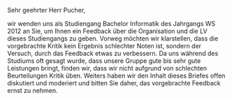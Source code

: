 Sehr geehrter Herr Pucher,

wir wenden uns als Studiengang Bachelor Informatik des Jahrgangs WS 2012 an Sie, um Ihnen ein Feedback über die Organisation und die LV dieses Studiengangs zu geben. 
Vorweg möchten wir klarstellen, dass die vorgebrachte Kritik kein Ergebnis schlechter Noten ist, sondern der Versuch, durch das Feedback etwas zu verbessern. Da uns während des Studiums oft gesagt wurde, dass unsere Gruppe gute bis sehr gute Leistungen bringt, finden wir, dass wir nicht aufgrund von schlechten Beurteilungen Kritik üben. Weiters haben wir den Inhalt dieses Briefes offen diskutiert und moderiert und bitten Sie daher, das vorgebrachte Feedback ernst zu nehmen.
